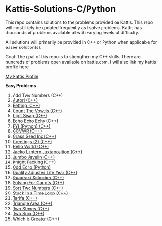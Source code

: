 ﻿# Kattis-Solutions-C/Python

This repo contains solutions to the problems provided on Kattis. This repo will most likely be updated frequently as I
solve problems. Kattis has thousands of problems available all with varying levels of difficulty.

All solutions will primarily be provided in C++ or Python when applicable for easier solution(s).

Goal: The goal of this repo is to strengthen my C++ skills. There are hundreds of problems open available on kattis.com. I will also link
my Kattis profile here.

[My Kattis Profile](https://open.kattis.com/users/justin-lutz?status=AC)

<B>Easy Problems</B>

1. [Add Two Numbers (C++)](https://github.com/jlutz096/Kattis-Solutions-C-/blob/main/Easy%20Problems/AddTwoNumbers.cpp)
2. [Autori (C++)](https://github.com/jlutz096/Kattis-Solutions-C-/blob/main/Easy%20Problems/Autori.cpp)
3. [Betting (C++)](https://github.com/jlutz096/Kattis-Solutions-C-/blob/main/Easy%20Problems/Betting.cpp)
4. [Count The Vowels (C++)](https://github.com/jlutz096/Kattis-Solutions-C-/blob/main/Easy%20Problems/CountTheVowels.cpp)
5. [Digit Swap (C++)](https://github.com/jlutz096/Kattis-Solutions-C-/blob/main/Easy%20Problems/DigitSwap.cpp)
6. [Echo Echo Echo (C++)](https://github.com/jlutz096/Kattis-Solutions-C-/blob/main/Easy%20Problems/EchoEchoEcho.cpp)
7. [FYI (Python) (C++)](https://github.com/jlutz096/Kattis-Solutions-C-/blob/main/Easy%20Problems/FYI.py)
8. [GCVWR (C++)](https://github.com/jlutz096/Kattis-Solutions-C-/blob/main/Easy%20Problems/GCVWR.cpp)
9. [Grass Seed Inc (C++)](https://github.com/jlutz096/Kattis-Solutions-C-/blob/main/Easy%20Problems/GrassSeed.cpp)
10. [Greetings (2) (C++)](https://github.com/jlutz096/Kattis-Solutions-C-/blob/main/Easy%20Problems/Greetings2.cpp)
11. [Hello World (C++)](https://github.com/jlutz096/Kattis-Solutions-C-/blob/main/Easy%20Problems/HelloWorld.cpp)
12. [Jacko Lantern Juxtaposition (C++)](https://github.com/jlutz096/Kattis-Solutions-C-/blob/main/Easy%20Problems/Jackolanternjuxtaposition.cpp)
13. [Jumbo Javelin (C++)](https://github.com/jlutz096/Kattis-Solutions-C-/blob/main/Easy%20Problems/JumboJavelin.cpp)
14. [Knight Packing (C++)](https://github.com/jlutz096/Kattis-Solutions-C-/blob/main/Easy%20Problems/KnightPacking.cpp)
15. [Odd Echo (Python)](https://github.com/jlutz096/Kattis-Solutions-C-/blob/main/Easy%20Problems/OddEcho.py)
16. [Quality Adjusted Life Year (C++)](https://github.com/jlutz096/Kattis-Solutions-C-/blob/main/Easy%20Problems/Quality-Adjusted_Life_Year.cpp)
17. [Quadrant Selection (C++)](https://github.com/jlutz096/Kattis-Solutions-C-/blob/main/Easy%20Problems/Quandrant_Selection.cpp)
18. [Solving For Carrots (C++)](https://github.com/jlutz096/Kattis-Solutions-C-/blob/main/Easy%20Problems/SolvingForCarrots.cpp)
19. [Sort Two Numbers (C++)](https://github.com/jlutz096/Kattis-Solutions-C-/blob/main/Easy%20Problems/SortTwoNumbers.cpp)
20. [Stuck In a Time Loop (C++)](https://github.com/jlutz096/Kattis-Solutions-C-/blob/main/Easy%20Problems/StuckInATimeLoop.cpp)
21. [Tarifa (C++)](https://github.com/jlutz096/Kattis-Solutions-C-/blob/main/Easy%20Problems/Tarifa.cpp)
22. [Triangle Area (C++)](https://github.com/jlutz096/Kattis-Solutions-C-/blob/main/Easy%20Problems/TriangleArea.cpp)
23. [Two Stones (C++)](https://github.com/jlutz096/Kattis-Solutions-C-/blob/main/Easy%20Problems/TwoStones.cpp)
24. [Two Sum (C++)](https://github.com/jlutz096/Kattis-Solutions-C-/blob/main/Easy%20Problems/TwoSum.cpp)
25. [Which is Greater (C++)](https://github.com/jlutz096/Kattis-Solutions-C-/blob/main/Easy%20Problems/WhichIsGreater.cpp)
    